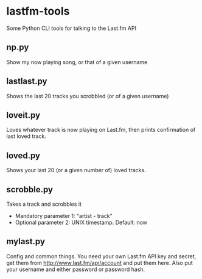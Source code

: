 lastfm-tools
============

Some Python CLI tools for talking to the Last.fm API

np.py
-----
Show my now playing song, or that of a given username


lastlast.py
-----------

Shows the last 20 tracks you scrobbled (or of a given username)

loveit.py
---------

Loves whatever track is now playing on Last.fm, then prints confirmation of last loved track.

loved.py
---------

Shows your last 20 (or a given number of) loved tracks.

scrobble.py
-----------

Takes a track and scrobbles it
 * Mandatory parameter 1: "artist - track"
 * Optional parameter 2: UNIX timestamp. Default: now

mylast.py
---------

Config and common things. You need your own Last.fm API key and secret, get them from http://www.last.fm/api/account and put them here. Also put your username and either password or password hash.


